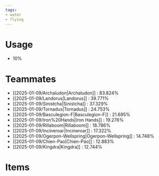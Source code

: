 ```yaml
---
tags:
- water
- flying
---
```

# Usage
- 10%
# Teammates
- [[2025-01-09/Archaludon|Archaludon]] : 83.824%
- [[2025-01-09/Landorus|Landorus]] : 39.771%
- [[2025-01-09/Sinistcha|Sinistcha]] : 37.329%
- [[2025-01-09/Tornadus|Tornadus]] : 24.753%
- [[2025-01-09/Basculegion-F|Basculegion-F]] : 21.695%
- [[2025-01-09/Iron%20Hands|Iron Hands]] : 19.276%
- [[2025-01-09/Rillaboom|Rillaboom]] : 18.786%
- [[2025-01-09/Incineroar|Incineroar]] : 17.322%
- [[2025-01-09/Ogerpon-Wellspring|Ogerpon-Wellspring]] : 14.748%
- [[2025-01-09/Chien-Pao|Chien-Pao]] : 12.883%
- [[2025-01-09/Kingdra|Kingdra]] : 12.744%
# Items